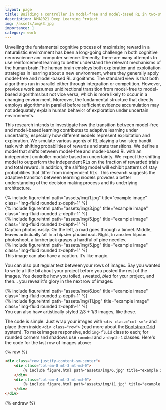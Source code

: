 ```yaml
---
layout: page
title: Building a controller in model-free and model-based RL in two-step task
description: NMA2021 Deep Learning Project
img: /assets/img/3.jpg
importance: 1
category: work
---
```


Unveiling the fundamental cognitive process of maximizing reward in a naturalistic environment has been a long-going challenge in both cognitive neuroscience and computer science. Recently, there are many attempts to use reinforcement learning to better understand the relevant mechanisms of the human brain.The human brain employs both exploration and exploitation strategies in learning about a new environment, where they generally apply model-free and model-based RL algorithms. The standard view is that both algorithms run in parallel either through integration or competition. However, previous work assumes unidirectional transition from model-free to model-based algorithms but not vice versa, which is more likely to occur in a changing environment. Moreover, the fundamental structure that directly employs algorithms in parallel before sufficient evidence accumulation may not adequately explain human behavior of exploration under uncertain environments.

This research intends to investigate how the transition between model-free and model-based learning contributes to adaptive learning under uncertainty, especially how different models represent exploitation and exploration. We simulate various agents of RL playing a two-step bandit task with shifting probabilities of rewards and state transitions. We define a model that shifts between model-free and model-based RL with an independent controller module based on uncertainty. We expect the shifting model to outperform the independent RLs on the fraction of rewarded trials and total reward. In addition, the shifting model will exhibit patterns of stay probabilities that differ from independent RLs. This research suggests the adaptive transition between learning models provides a better understanding of the decision making process and its underlying architecture.


<div class="row">
    <div class="col-sm mt-3 mt-md-0">
        {% include figure.html path="assets/img/1.jpg" title="example image" class="img-fluid rounded z-depth-1" %}
    </div>
    <div class="col-sm mt-3 mt-md-0">
        {% include figure.html path="assets/img/3.jpg" title="example image" class="img-fluid rounded z-depth-1" %}
    </div>
    <div class="col-sm mt-3 mt-md-0">
        {% include figure.html path="assets/img/5.jpg" title="example image" class="img-fluid rounded z-depth-1" %}
    </div>
</div>
<div class="caption">
    Caption photos easily. On the left, a road goes through a tunnel. Middle, leaves artistically fall in a hipster photoshoot. Right, in another hipster photoshoot, a lumberjack grasps a handful of pine needles.
</div>
<div class="row">
    <div class="col-sm mt-3 mt-md-0">
        {% include figure.html path="assets/img/5.jpg" title="example image" class="img-fluid rounded z-depth-1" %}
    </div>
</div>
<div class="caption">
    This image can also have a caption. It's like magic.
</div>

You can also put regular text between your rows of images.
Say you wanted to write a little bit about your project before you posted the rest of the images.
You describe how you toiled, sweated, *bled* for your project, and then... you reveal it's glory in the next row of images.


<div class="row justify-content-sm-center">
    <div class="col-sm-8 mt-3 mt-md-0">
        {% include figure.html path="assets/img/6.jpg" title="example image" class="img-fluid rounded z-depth-1" %}
    </div>
    <div class="col-sm-4 mt-3 mt-md-0">
        {% include figure.html path="assets/img/11.jpg" title="example image" class="img-fluid rounded z-depth-1" %}
    </div>
</div>
<div class="caption">
    You can also have artistically styled 2/3 + 1/3 images, like these.
</div>


The code is simple.
Just wrap your images with `<div class="col-sm">` and place them inside `<div class="row">` (read more about the <a href="https://getbootstrap.com/docs/4.4/layout/grid/">Bootstrap Grid</a> system).
To make images responsive, add `img-fluid` class to each; for rounded corners and shadows use `rounded` and `z-depth-1` classes.
Here's the code for the last row of images above:

{% raw %}
```html
<div class="row justify-content-sm-center">
    <div class="col-sm-8 mt-3 mt-md-0">
        {% include figure.html path="assets/img/6.jpg" title="example image" class="img-fluid rounded z-depth-1" %}
    </div>
    <div class="col-sm-4 mt-3 mt-md-0">
        {% include figure.html path="assets/img/11.jpg" title="example image" class="img-fluid rounded z-depth-1" %}
    </div>
</div>
```
{% endraw %}
